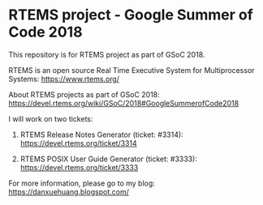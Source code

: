 # RTEMS project - Google Summer of Code 2018

This repository is for RTEMS project as part of GSoC 2018.

RTEMS is an open source Real Time Executive System for Multiprocessor Systems:
https://www.rtems.org/

About RTEMS projects as part of GSoC 2018:
https://devel.rtems.org/wiki/GSoC/2018#GoogleSummerofCode2018

I will work on two tickets:

1. RTEMS Release Notes Generator (ticket: #3314): https://devel.rtems.org/ticket/3314

2. RTEMS POSIX User Guide Generator (ticket: #3333): https://devel.rtems.org/ticket/3333

For more information, please go to my blog: https://danxuehuang.blogspot.com/
